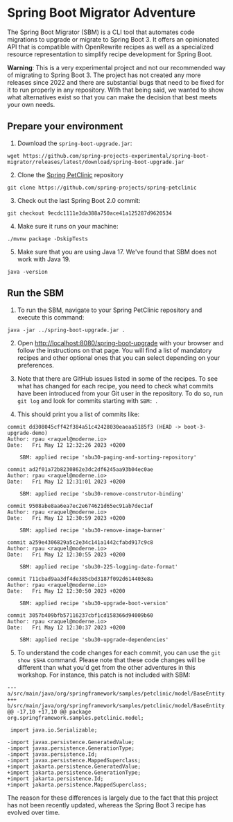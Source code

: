 # Spring Boot Migrator Adventure

The Spring Boot Migrator (SBM) is a CLI tool that automates code migrations to
upgrade or migrate to Spring Boot 3. It offers an opinionated API that is compatible
with OpenRewrite recipes as well as a specialized resource representation to
simplify recipe development for Spring Boot.

**Warning**: This is a very experimental project and not our recommended way of
migrating to Spring Boot 3. The project has not created any more releases since
2022 and there are substantial bugs that need to be fixed for it to run properly
in any repository. With that being said, we wanted to show what alternatives
exist so that you can make the decision that best meets your own needs.

## Prepare your environment

1.  Download the `spring-boot-upgrade.jar`:

```shell
wget https://github.com/spring-projects-experimental/spring-boot-migrator/releases/latest/download/spring-boot-upgrade.jar
```

2. Clone the [Spring PetClinic](https://github.com/spring-projects/spring-petclinic) repository

```shell
git clone https://github.com/spring-projects/spring-petclinic
```

3. Check out the last Spring Boot 2.0 commit:

```shell
git checkout 9ecdc1111e3da388a750ace41a125287d9620534
```

4. Make sure it runs on your machine:

```shell
./mvnw package -DskipTests
``` 

5. Make sure that you are using Java 17. We've found that SBM does not work with
  Java 19.

```shell
java -version
```

## Run the SBM

1. To run the SBM, navigate to your Spring PetClinic repository and execute this
   command:

```shell
java -jar ../spring-boot-upgrade.jar .
```

2. Open
   [http://localhost:8080/spring-boot-upgrade](http://localhost:8080/spring-boot-upgrade)
   with your browser and follow the instructions on that page. You will find a
   list of mandatory recipes and other optional ones that you can select
   depending on your preferences. 

3. Note that there are GitHub issues listed in some of the recipes. To see what
  has changed for each recipe, you need to check what commits have been
  introduced from your Git user in the repository. To do so, run `git log` and
  look for commits starting with `SBM: `.

4. This should print you a list of commits like:

```shell
commit dd308045cff42f384a51c42428030eaeaa5185f3 (HEAD -> boot-3-upgrade-demo)
Author: rpau <raquel@moderne.io>
Date:   Fri May 12 12:32:26 2023 +0200

    SBM: applied recipe 'sbu30-paging-and-sorting-repository'

commit ad2f01a72b8230862e3dc2df6245aa93b04ec0ae
Author: rpau <raquel@moderne.io>
Date:   Fri May 12 12:31:01 2023 +0200

    SBM: applied recipe 'sbu30-remove-construtor-binding'

commit 9508abe8aa6ea7ec2e674621d65ec91ab7dec1af
Author: rpau <raquel@moderne.io>
Date:   Fri May 12 12:30:59 2023 +0200

    SBM: applied recipe 'sbu30-remove-image-banner'

commit a259e4306829a5c2e34c141a1442cfabd917c9c8
Author: rpau <raquel@moderne.io>
Date:   Fri May 12 12:30:55 2023 +0200

    SBM: applied recipe 'sbu30-225-logging-date-format'

commit 711cbad9aa3df4de385cbd3187f092d614403e8a
Author: rpau <raquel@moderne.io>
Date:   Fri May 12 12:30:50 2023 +0200

    SBM: applied recipe 'sbu30-upgrade-boot-version'

commit 3057b409bfb57116237cbf1cd158366d94009b60
Author: rpau <raquel@moderne.io>
Date:   Fri May 12 12:30:37 2023 +0200

    SBM: applied recipe 'sbu30-upgrade-dependencies'
```
 
5. To understand the code changes for each commit, you can use the `git show $SHA`
command. Please note that these code changes will be different than what you'd
get from the other adventures in this workshop. For instance, this patch is not
included with SBM: 

```shell
--- a/src/main/java/org/springframework/samples/petclinic/model/BaseEntity.java
+++ b/src/main/java/org/springframework/samples/petclinic/model/BaseEntity.java
@@ -17,10 +17,10 @@ package org.springframework.samples.petclinic.model;
 
 import java.io.Serializable;
 
-import javax.persistence.GeneratedValue;
-import javax.persistence.GenerationType;
-import javax.persistence.Id;
-import javax.persistence.MappedSuperclass;
+import jakarta.persistence.GeneratedValue;
+import jakarta.persistence.GenerationType;
+import jakarta.persistence.Id;
+import jakarta.persistence.MappedSuperclass;
```

The reason for these differences is largely due to the fact that this project
has not been recently updated, whereas the Spring Boot 3 recipe has evolved over
time.